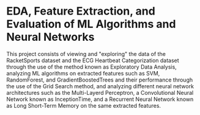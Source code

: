 # EDA, Feature Extraction, and Evaluation of ML Algorithms and Neural Networks
This project consists of viewing and "exploring" the data of the RacketSports dataset and the ECG Heartbeat Categorization dataset through the use of the method known as Exploratory Data Analysis, analyzing ML algorithms on extracted features such as SVM, RandomForest, and GradientBoostedTrees and their performance through the use of the Grid Search method, and analyzing different neural network architectures such as the Multi-Layerd Perceptron, a Convolutional Neural Network known as InceptionTime, and a Recurrent Neural Network known as Long Short-Term Memory on the same extracted features.
